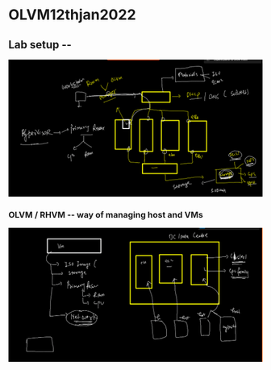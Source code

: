 # OLVM12thjan2022

## Lab setup --

<img src="lab.png">

### OLVM / RHVM -- way of managing host and VMs 

<img src="hostvm.png">



